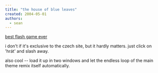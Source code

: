 ```yaml
---
title: "the house of blue leaves"
created: 2004-05-01
authors:
  - sean
---
```


[best flash game ever](http://kill-bill.cz/game/index.php)

i don't if it's exclusive to the czech site, but it hardly matters. just click on 'hrát' and slash away.

also cool -- load it up in two windows and let the endless loop of the main theme remix itself automatically.
